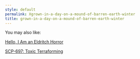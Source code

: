 ```yaml
---
style: default
permalink: Xgrown-in-a-day-on-a-mound-of-barren-earth-winter
title: grown-in-a-day-on-a-mound-of-barren-earth-winter
---
```

You may also like:

[Hello, I Am an Eldritch Horror](http://scp-wiki.net/hello-i-am-an-eldritch-horror)

[SCP-697: Toxic Terraforming](http://scp-wiki.net/scp-697)
